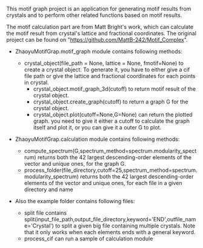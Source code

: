 This motif graph project is an application for generating motif results from crystals and to perform other related functions based on motif results.

The motif calculation part are from Matt Bright's work, which can calculate the motif result from crystal's lattice and fractional coordinates. The original project can be found on "https://github.com/MattB-242/Motif_Complex".


* ZhaoyuMotifGrap.motif_graph module contains following methods:
  * crystal_object(file_path = None, lattice = None, fmotif=None) to create a crystal object. To generate it, you have to either give a cif file path or give the lattice and fractional coordinates for each points in crystal.
    * crystal_object.motif_graph_3d(cutoff) to return motif result of the crystal object.
    * crystal_object.create_graph(cutoff) to return a graph G for the crystal object.
    * crystal_object.plot(cutoff=None,G=None) can return the plotted graph. you need to give it either a cutoff to calculate the graph itself and plot it, or you can give it a outer G to plot.

* ZhaoyuMotifGrap.calculation module contains following methods:
  * compute_spectrum(G,spectrum_method=spectrum.modularity_spectrum) returns both the 42 largest descending-order elements of the vector and unique ones, for the graph G.
  * process_folder(file_directory,cutoff=25,spectrum_method=spectrum.modularity_spectrum) returns both the 42 largest descending-order elements of the vector and unique ones, for each file in a given directory and name

* Also the example folder contains following files:
  * split file contains split(input_file_path,output_file_directory,keyword='END',outfile_name='Crystal') to split a given big file containing multiple crystals. Note that it only works when each elements ends with a general keyword.
  * process_cif can run a sample of calculation module
